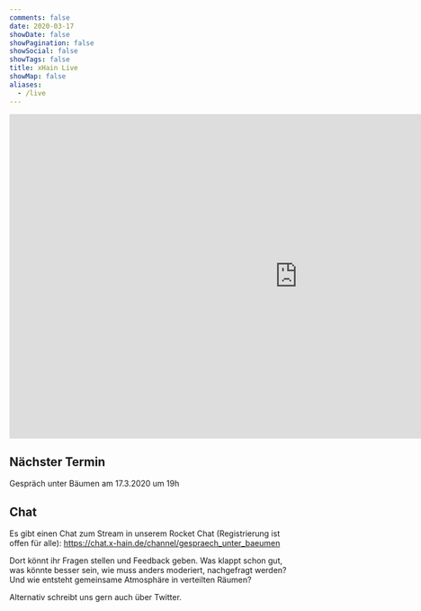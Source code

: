 ```yaml
---
comments: false
date: 2020-03-17
showDate: false
showPagination: false
showSocial: false
showTags: false
title: xHain Live
showMap: false
aliases:
  - /live
---
```


<iframe src="http://streaming.media.ccc.de/gub/embed/xhain/dash/native" width="1024" height="576" frameborder="none" allowfullscreen="allowfullscreen" seamless="seamless" scrolling="no"></iframe> 

## Nächster Termin

Gespräch unter Bäumen am 17.3.2020 um 19h

## Chat

Es gibt einen Chat zum Stream in unserem Rocket Chat (Registrierung ist offen für alle): https://chat.x-hain.de/channel/gespraech_unter_baeumen

Dort könnt ihr Fragen stellen und Feedback geben. Was klappt schon gut, was könnte besser sein, wie muss anders moderiert, nachgefragt werden? Und wie entsteht gemeinsame Atmosphäre in verteilten Räumen? 

Alternativ schreibt uns gern auch über Twitter.